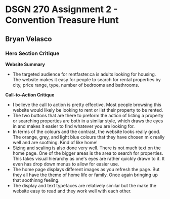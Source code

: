 # DSGN 270 Assignment 2 - Convention Treasure Hunt
## Bryan Velasco

### Hero Section Critique 

**Website Summary**
- The targeted audience for rentfaster.ca is adults looking for housing. The website makes it easy for people to search for rental properties by city, price range, type, number of bedrooms and bathrooms.

**Call-to-Action Critique**
- I believe the call to action is pretty effective. Most people browsing this website would likely be looking to rent or list their property to be rented. 
- The two buttons that are there to preform the action of listing a property or searching properties are both in a similar style, which draws the eyes in and makes it easier to find whatever you are looking for. 
- In terms of the colours and the contrast, the website looks really good. The orange, grey, and light blue colours that they have chosen mix really well and are soothing. Kind of like home! 
- Sizing and scaling is also done very well. There is not much text on the home page. One of the bigger areas is the area to search for properties. This takes visual hierarchy as one's eyes are rather quickly drawn to it.  It even has drop down menus to allow for easier use. 
- The home page displays different images as you refresh the page. But they all have the theme of home life or family. Once again bringing up that soothinng feeling. 
- The display and text typefaces are relatively similar but the make the website easy to read and they work well with each other. 

